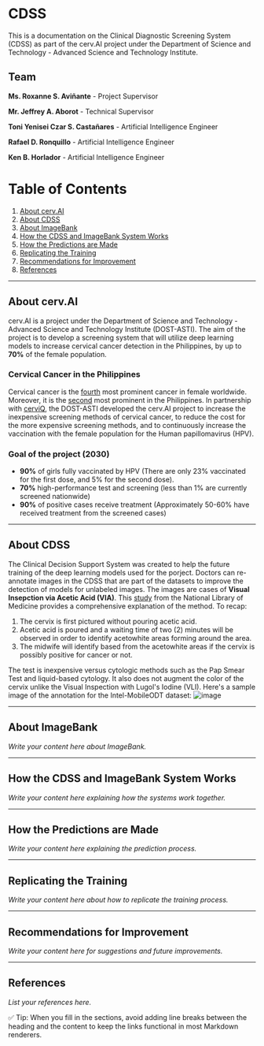 # CDSS

This is a documentation on the Clinical Diagnostic Screening System (CDSS) as part of the cerv.AI project under the Department of Science and Technology - Advanced Science and Technology Institute.

## Team
**Ms. Roxanne S. Aviñante** - Project Supervisor 

**Mr. Jeffrey A. Aborot** - Technical Supervisor


**Toni Yenisei Czar S. Castañares** - Artificial Intelligence Engineer

**Rafael D. Ronquillo** - Artificial Intelligence Engineer

**Ken B. Horlador** - Artificial Intelligence Engineer

# Table of Contents

1. [About cerv.AI](#about-cervai)
2. [About CDSS](#about-cdss)
3. [About ImageBank](#about-imagebank)
4. [How the CDSS and ImageBank System Works](#how-the-cdss-and-imagebank-system-works)
5. [How the Predictions are Made](#how-the-predictions-are-made)
6. [Replicating the Training](#replicating-the-training)
7. [Recommendations for Improvement](#recommendations-for-improvement)
8. [References](#references)

---

## About cerv.AI

cerv.AI is a project under the Department of Science and Technology - Advanced Science and Technology Institute (DOST-ASTI). The aim of the project is to develop a screening system that will utilize deep learning models to increase cervical cancer detection in the Philippines, by up to **70%** of the female population.

### Cervical Cancer in the Philippines
Cervical cancer is the [fourth](https://www.who.int/news-room/fact-sheets/detail/cervical-cancer) most prominent cancer in female worldwide. Moreover, it is the [second](https://www.philhealth.gov.ph/news/2023/cervical_coverage.pdf) most prominent in the Philippines. In partnership with [cerviQ](https://endcervicalcancerph.com/), the DOST-ASTI developed the cerv.AI project to increase the inexpensive screening methods of cervical cancer, to reduce the cost for the more expensive screening methods, and to continuously increase the vaccination with the female population for the Human papillomavirus (HPV). 

### Goal of the project (2030)
- **90%** of girls fully vaccinated by HPV (There are only 23% vaccinated for the first dose, and 5% for the second dose).
- **70%** high-performance test and screening (less than 1% are currently screened nationwide)
- **90%** of positive cases receive treatment (Approximately 50-60% have received treatment from the screened cases)

---

## About CDSS

The Clinical Decision Support System was created to help the future training of the deep learning models used for the porject. Doctors can re-annotate images in the CDSS that are part of the datasets to improve the detection of models for unlabeled images. The images are cases of **Visual Insepction via Acetic Acid (VIA)**. This [study](https://pmc.ncbi.nlm.nih.gov/articles/PMC4478664/) from the National Library of Medicine provides a comprehensive explanation of the method. To recap:

1. The cervix is first pictured without pouring acetic acid.
2. Acetic acid is poured and a waiting time of two (2) minutes will be observed in order to identify acetowhite areas forming around the area.
3. The midwife will identify based from the acetowhite areas if the cervix is possibly positive for cancer or not.

The test is inexpensive versus cytologic methods such as the Pap Smear Test and liquid-based cytology. It also does not augment the color of the cervix unlike the Visual Inspection with Lugol's Iodine (VLI). Here's a sample image of the annotation for the Intel-MobileODT dataset:
![image](https://github.com/user-attachments/assets/1f788670-62ee-44e0-b63d-d8f1404735e7)

---

## About ImageBank

_Write your content here about ImageBank._

---

## How the CDSS and ImageBank System Works

_Write your content here explaining how the systems work together._

---

## How the Predictions are Made

_Write your content here explaining the prediction process._

---

## Replicating the Training

_Write your content here about how to replicate the training process._

---

## Recommendations for Improvement

_Write your content here for suggestions and future improvements._

---

## References

_List your references here._

✅ Tip: When you fill in the sections, avoid adding line breaks between the heading and the content to keep the links functional in most Markdown renderers.
